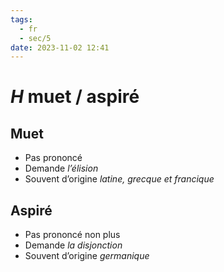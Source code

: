 ```yaml
---
tags:
  - fr
  - sec/5
date: 2023-11-02 12:41
---
```


# *H* muet / aspiré

## Muet

- Pas prononcé
- Demande *l’élision*
- Souvent d’origine *latine, grecque et francique*

## Aspiré

- Pas prononcé non plus
- Demande *la disjonction*
- Souvent d’origine *germanique*